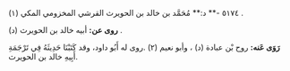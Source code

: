 ٥١٧٤ -** د:** مُحَمَّد بن خالد بن الحويرث القرشي المخزومي المكي (١) .

**روى عن:** أبيه خالد بن الحويرث (د) .

**رَوَى عَنه:** روح بْن عبادة (د) ، وأبو نعيم (٢) .روى له أَبُو داود، وقد كَتَبْنَا حَدِيثَهُ فِي تَرْجَمَةِ أَبِيهِ خالد بن الحويرث.